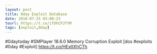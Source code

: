 ```yaml
---
layout: post
title: 0day Exploit Database
date: 2018-07-25 03:00:23
tourl: https://t.co/ifDhCPJfYM
tags: [exploit,0day]
---
```

#0daytoday #SMPlayer 18.6.0 Memory Corruption Exploit [dos #exploits #0day #Exploit] https://t.co/HExItXhCTh